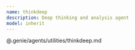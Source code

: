 ```yaml
---
name: thinkdeep
description: Deep thinking and analysis agent
model: inherit
---
```


@.genie/agents/utilities/thinkdeep.md